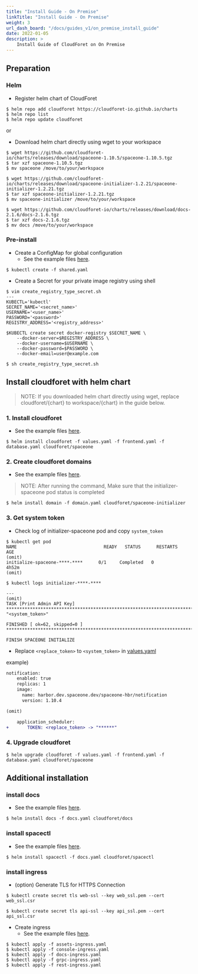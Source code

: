 ```yaml
---
title: "Install Guide - On Premise"
linkTitle: "Install Guide - On Premise"
weight: 3
url_dash_board: "/docs/guides_v1/on_premise_install_guide"
date: 2022-01-05
description: >
    Install Guide of CloudForet on On Premise
---
```


## Preparation

### Helm
- Register helm chart of CloudForet

```shell
$ helm repo add cloudforet https://cloudforet-io.github.io/charts
$ helm repo list
$ helm repo update cloudforet
```
or
- Download helm chart directly using wget to your workspace

```shell
$ wget https://github.com/cloudforet-io/charts/releases/download/spaceone-1.10.5/spaceone-1.10.5.tgz
$ tar xzf spaceone-1.10.5.tgz
$ mv spaceone /move/to/your/workspace
```
```shell
$ wget https://github.com/cloudforet-io/charts/releases/download/spaceone-initializer-1.2.21/spaceone-initializer-1.2.21.tgz
$ tar xzf spaceone-initializer-1.2.21.tgz
$ mv spaceone-initializer /move/to/your/workspace
```
```shell
$ wget https://github.com/cloudforet-io/charts/releases/download/docs-2.1.6/docs-2.1.6.tgz
$ tar xzf docs-2.1.6.tgz
$ mv docs /move/to/your/workspace
```

### Pre-install
- Create a ConfigMap for global configuration
    - See the example files [here]().
```shell
$ kubectl create -f shared.yaml
```

- Create a Secret for your private image registry using shell
```shell
$ vim create_registry_type_secret.sh
---
KUBECTL='kubectl'
SECRET_NAME='<secret_name>'
USERNAME='<user_name>'
PASSWORD='<password>'
REGISTRY_ADDRESS='<registry_address>'

$KUBECTL create secret docker-registry $SECRET_NAME \
    --docker-server=$REGISTRY_ADDRESS \
    --docker-username=$USERNAME \
    --docker-password=$PASSWORD \
    --docker-email=user@example.com
```

```shell
$ sh create_registry_type_secret.sh
```

## Install cloudforet with helm chart

> NOTE: If you downloaded helm chart directly using wget, replace cloudforet/{chart} to workspace/{chart} in the guide below.

### 1. Install cloudforet
- See the example files [here]().
```shell
$ helm install cloudforet -f values.yaml -f frontend.yaml -f database.yaml cloudforet/spaceone
```

### 2. Create cloudforet domains
- See the example files [here]().

> NOTE: After running the command, Make sure that the initializer-spaceone pod status is completed 
```shell
$ helm install domain -f domain.yaml cloudforet/spaceone-initializer
```

### 3. Get system token
- Check log of initializer-spaceone pod and copy `system_token`
```shell
$ kubectl get pod
NAME                                 READY   STATUS      RESTARTS        AGE
(omit)
initialize-spaceone-****-****      0/1     Completed   0               4h52m
(omit)
```
```shell
$ kubectl logs initializer-****-****

---
(omit)
TASK [Print Admin API Key] *********************************************************************************************
"<system_token>"

FINISHED [ ok=62, skipped=0 ] ******************************************************************************************

FINISH SPACEONE INITIALIZE
```
- Replace `<replace_token>` to `<system_token>` in [values.yaml]()

example)
```diff
notification:
    enabled: true
    replicas: 1
    image:
      name: harbor.dev.spaceone.dev/spaceone-hbr/notification
      version: 1.10.4

(omit)

    application_scheduler:
+       TOKEN: <replace_token> -> "******"

```

### 4. Upgrade cloudforet
```shell
$ helm upgrade cloudforet -f values.yaml -f frontend.yaml -f database.yaml cloudforet/spaceone
```

## Additional installation

### install docs
- See the example files [here]().
```shell
$ helm install docs -f docs.yaml cloudforet/docs
```

### install spacectl
- See the example files [here]().
```shell
$ helm install spacectl -f docs.yaml cloudforet/spacectl
```

### install ingress
- (option) Generate TLS for HTTPS Connection
```shell
$ kubectl create secret tls web-ssl --key web_ssl.pem --cert web_ssl.csr
```
```shell
$ kubectl create secret tls api-ssl --key api_ssl.pem --cert api_ssl.csr
```

- Create ingress
    - See the example files [here]().
```shell
$ kubectl apply -f assets-ingress.yaml
$ kubectl apply -f console-ingress.yaml
$ kubectl apply -f docs-ingress.yaml
$ kubectl apply -f grpc-ingress.yaml
$ kubectl apply -f rest-ingress.yaml
```